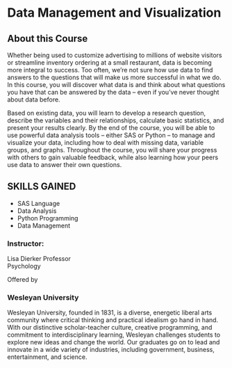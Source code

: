 # Data Management and Visualization

## About this Course
Whether being used to customize advertising to millions of website visitors or streamline inventory ordering at a small restaurant, data is becoming more integral to success. Too often, we’re not sure how use data to find answers to the questions that will make us more successful in what we do. In this course, you will discover what data is and think about what questions you have that can be answered by the data – even if you’ve never thought about data before. 

Based on existing data, you will learn to develop a research question, describe the variables and their relationships, calculate basic statistics, and present your results clearly. By the end of the course, you will be able to use powerful data analysis tools – either SAS or Python – to manage and visualize your data, including how to deal with missing data, variable groups, and graphs. Throughout the course, you will share your progress with others to gain valuable feedback, while also learning how your peers use data to answer their own questions.


## SKILLS GAINED
- SAS Language
- Data Analysis
- Python Programming
- Data Management


### Instructor: 
Lisa Dierker
Professor<br>
Psychology

Offered by

### Wesleyan University

Wesleyan University, founded in 1831, is a diverse, energetic liberal arts community where critical thinking and practical idealism go hand in hand. With our distinctive scholar-teacher culture, creative programming, and commitment to interdisciplinary learning, Wesleyan challenges students to explore new ideas and change the world. Our graduates go on to lead and innovate in a wide variety of industries, including government, business, entertainment, and science.
 
